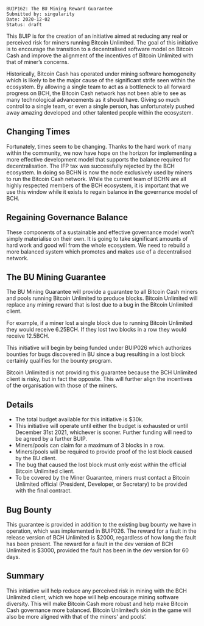     BUIP162: The BU Mining Reward Guarantee
    Submitted by: singularity
    Date: 2020-12-02
    Status: draft

This BUIP is for the creation of an initiative aimed at reducing any real or perceived risk for miners running Bitcoin Unlimited. The goal of this initiative is to encourage the transition to a decentralised software model on Bitcoin Cash and improve the alignment of the incentives of Bitcoin Unlimited with that of miner’s concerns.

Historically, Bitcoin Cash has operated under mining software homogeneity which is likely to be the major cause of the significant strife seen within the ecosystem. By allowing a single team to act as a bottleneck to all forward progress on BCH, the Bitcoin Cash network has not been able to see as many technological advancements as it should have. Giving so much control to a single team, or even a single person, has unfortunately pushed away amazing developed and other talented people within the ecosystem.

## Changing Times
Fortunately, times seem to be changing. Thanks to the hard work of many within the community, we now have hope on the horizon for implementing a more effective development model that supports the balance required for decentralisation. The IFP tax was successfully rejected by the BCH ecosystem. In doing so BCHN is now the node exclusively used by miners to run the Bitcoin Cash network. While the current team of BCHN are all highly respected members of the BCH ecosystem, it is important that we use this window while it exists to regain balance in the governance model of BCH.

## Regaining Governance Balance
These components of a sustainable and effective governance model won’t simply materialise on their own. It is going to take significant amounts of hard work and good will from the whole ecosystem. We need to rebuild a more balanced system which promotes and makes use of a decentralised network.

## The BU Mining Guarantee
The BU Mining Guarantee will provide a guarantee to all Bitcoin Cash miners and pools running Bitcoin Unlimited to produce blocks. Bitcoin Unlimited will replace any mining reward that is lost due to a bug in the Bitcoin Unlimited client.

For example, if a miner lost a single block due to running Bitcoin Unlimited they would receive 6.25BCH. If they lost two blocks in a row they would receive 12.5BCH.

This initiative will begin by being funded under BUIP026 which authorizes bounties for bugs discovered in BU since a bug resulting in a lost block certainly qualifies for the bounty program.

Bitcoin Unlimited is not providing this guarantee because the BCH Unlimited client is risky, but in fact the opposite. This will further align the incentives of the organisation with those of the miners.

## Details
- The total budget available for this initiative is $30k.
- This initiative will operate until either the budget is exhausted or until December 31st 2021, whichever is sooner. Further funding will need to be agreed by a further BUIP.
- Miners/pools can claim for a maximum of 3 blocks in a row.
- Miners/pools will be required to provide proof of the lost block caused by the BU client.
- The bug that caused the lost block must only exist within the official Bitcoin Unlimited client.
- To be covered by the Miner Guarantee, miners must contact a Bitcoin Unlimited official (President, Developer, or Secretary) to be provided with the final contract.


## Bug Bounty
This guarantee is provided in addition to the existing bug bounty we have in operation, which was implemented in BUIP026. The reward for a fault in the release version of BCH Unlimited is $2000, regardless of how long the fault has been present. The reward for a fault in the dev version of BCH Unlimited is $3000, provided the fault has been in the dev version for 60 days.

## Summary
This initiative will help reduce any perceived risk in mining with the BCH Unlimited client, which we hope will help encourage mining software diversity. This will make Bitcoin Cash more robust and help make Bitcoin Cash governance more balanced. Bitcoin Unlimited’s skin in the game will also be more aligned with that of the miners’ and pools’.
